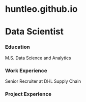 # huntleo.github.io

# Data Scientist

### Education
M.S. Data Science and Analytics

### Work Experience
Senior Recruiter at DHL Supply Chain

### Project Experience
